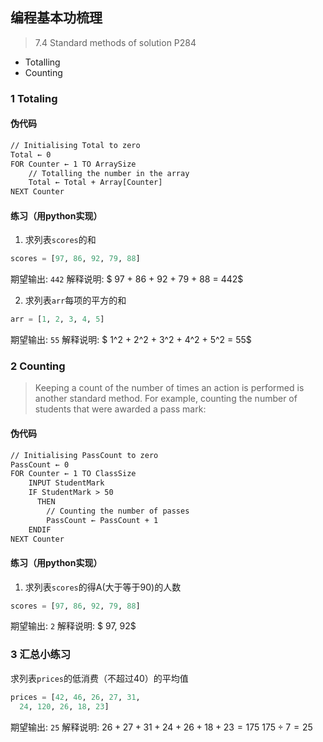## 编程基本功梳理
> 7.4 Standard methods of solution P284
- Totalling
- Counting

###  1 Totaling
#### 伪代码

```txt
// Initialising Total to zero
Total ← 0
FOR Counter ← 1 TO ArraySize
    // Totalling the number in the array
    Total ← Total + Array[Counter]
NEXT Counter
```

#### 练习（用python实现）
1. 求列表`scores`的和
```python
scores = [97, 86, 92, 79, 88]
```

期望输出: `442`
解释说明: 
$ 97 + 86 + 92 + 79 + 88 = 442$

2. 求列表`arr`每项的平方的和
```python
arr = [1, 2, 3, 4, 5]
```

期望输出: `55`
解释说明: 
$ 1^2 + 2^2 + 3^2 + 4^2 + 5^2 = 55$


### 2 Counting
> Keeping a count of the number of times an action is performed is another standard method. 
> For example, counting the number of students that were awarded a pass mark:
#### 伪代码

```txt
// Initialising PassCount to zero
PassCount ← 0
FOR Counter ← 1 TO ClassSize
    INPUT StudentMark
    IF StudentMark > 50
      THEN
        // Counting the number of passes
        PassCount ← PassCount + 1
    ENDIF
NEXT Counter
```

#### 练习（用python实现）
1. 求列表`scores`的得A(大于等于90)的人数
```python
scores = [97, 86, 92, 79, 88]
```

期望输出: `2`
解释说明: 
$ 97, 92$

### 3 汇总小练习
求列表`prices`的低消费（不超过40）的平均值

```python
prices = [42, 46, 26, 27, 31, 
  24, 120, 26, 18, 23]
```

期望输出: `25`
解释说明: 
$26 + 27 + 31 + 24 + 26 + 18 + 23 = 175$
$175 \div 7 = 25$